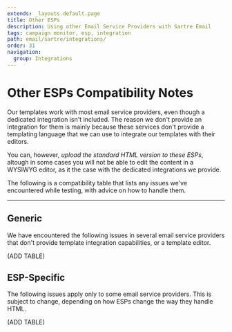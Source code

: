 ```yaml
---
extends: _layouts.default.page
title: Other ESPs
description: Using other Email Service Providers with Sartre Email
tags: campaign monitor, esp, integration
path: email/sartre/integrations/
order: 31
navigation:
  group: Integrations
---
```


# Other ESPs Compatibility Notes

Our templates work with most email service providers, even though a dedicated integration isn't included.
The reason we don't provide an integration for them is mainly because these services don't provide a templating language that we can use to integrate our templates with their editors.

You can, however, *upload the standard HTML version to these ESPs*, altough in some cases you will not be able to edit the content in a WYSIWYG editor, as it the case with the dedicated integrations we provide.

The following is a compatibility table that lists any issues we've encountered while testing, with advice on how to handle them.

---

## Generic

We have encountered the following issues in several email service providers that don't provide template integration capabilities, or a template editor.

(ADD TABLE)

## ESP-Specific

The following issues apply only to some email service providers. This is subject to change, depending on how ESPs change the way they handle HTML.

(ADD TABLE)
